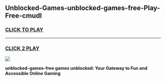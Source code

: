 
## Unblocked-Games-unblocked-games-free-Play-Free-cmudl
<h3>
<a href="https://premium76.site?title=unblocked-games-free&ref=19M">CLICK TO PLAY</a></h3>
<hr>

<h3>
<a href="https://premium76.site?title=unblocked-games-free&ref=19M">CLICK 2 PLAY</a>
  
</h3>

<a href="https://premium76.site?title=unblocked-games-free&ref=19M"><img src="https://clearcache.store/games.png"></a>


**unblocked-games-free games unblocked: Your Gateway to Fun and Accessible Online Gaming**
